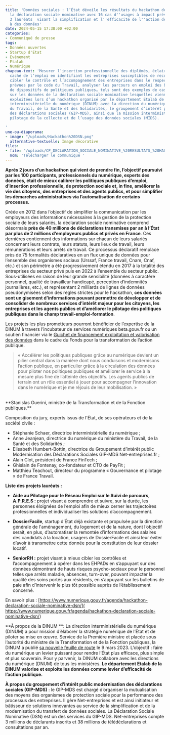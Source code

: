 ```yaml
---
title: 'Données sociales : l’État dévoile les résultats du hackathon des données de
  la déclaration sociale nominative avec 16 cas d''usages à impact présentés dont
  3 lauréats  visant la simplification et l''efficacité de l''action de l’État grâce
  à des données'
date: 2024-05-15 17:38:00 +02:00
categories:
- Communiqué de presse
tags:
- Données ouvertes
- Startup d'Etat
- Evénement
- Etalab
- Numérique
chapeau-text: 'Mesurer l’insertion professionnelle des diplômés, éclairer le marché
  caché de l’emploi en identifiant les entreprises susceptibles de recruter en alternance,
  cibler le contrôle et l’accompagnement des entreprises dans le respect des dispositions
  prévues par le code du Travail, analyser les parcours en emploi des bénéficiaires
  de dispositifs de politiques publiques… tels sont des exemples de cas d’usages s’appuyant
  sur les données de la déclaration sociale nominative lesquelles viennent d’être
  exploitées lors d’un hackathon organisé par le département Etalab de la direction
  interministérielle du numérique (DINUM) avec la direction du numérique du ministère
  du Travail, de la Santé et des Solidarités, le groupement d’intérêt public modernisation
  des déclarations sociales (GIP-MDS), ainsi que la mission interministérielle de
  pilotage de la collecte et de l’usage des données sociales (MIDS).

'
une-ou-diaporama:
- image: "/uploads/Hackathon%20DSN.png"
  alternative-textuelle: Image décorative
files:
- file: "/uploads/CP_DECLARATION_SOCIALE_NOMINATIVE_%20RESULTATS_%20HACKATHON.pdf"
  nom: 'Télécharger le communiqué '
---
```


**Après 2 jours d’un hackathon qui vient de prendre fin, l’objectif poursuivi par les 100 participants, professionnels du numérique, experts des données, était de mieux calibrer les politiques publiques d’emploi, d’insertion professionnelle, de protection sociale et, in fine, améliorer la vie des citoyens, des entreprises et des agents publics, et pour simplifier les démarches administratives via l’automatisation de certains processus.**

Créée en 2012 dans l’objectif de simplifier la communication par les employeurs des informations nécessaires à la gestion de la protection sociale de leurs salariés, la déclaration sociale nominative comprend désormais **près de 40 millions de déclarations transmises par an à l’État par plus de 2 millions d’employeurs publics et privés en France**. Ces dernières contiennent des informations sur chacun de leurs salariés concernant leurs contrats, leurs statuts, leurs lieux de travail, leurs rémunérations et leurs arrêts de travail. Ce processus déclaratif remplace près de 75 formalités déclaratives en un flux unique de données pour l’ensemble des organismes sociaux (Urssaf, France travail, Cnam, Cnaf, etc.) et son périmètre a été progressivement étendu en 2017 à la totalité des entreprises du secteur privé puis en 2022 à l’ensemble du secteur public.
Sous-utilisées en raison de leur grande sensibilité (données à caractère personnel, qualité de travailleur handicapé, perception d’indemnités journalières, etc.), et représentant 2 milliards de lignes de données pseudonymisées selon des règles strictes pour le hackathon, **ces données sont un gisement d’informations pouvant permettre de développer et de consolider de nombreux services d’intérêt majeur pour les citoyens, les entreprises et les agents publics et d’améliorer le pilotage des politiques publiques dans le champ travail-emploi-formation**. 

Les projets les plus prometteurs pourront bénéficier de l’expertise de la DINUM à travers l’incubateur de services numériques beta.gouv.fr ou un soutien financier via le [Guichet de financement exploitation et valorisation des données](https://www.numerique.gouv.fr/services/guichet-financement-exploitation-valorisation-des-donnees/) dans le cadre du Fonds pour la transformation de l’action publique.

> « Accélérer les politiques publiques grâce au numérique devient un pilier central dans la manière dont nous conduisons et modernisons l’action publique, en particulier grâce à la circulation des données pour piloter nos politiques publiques et améliorer le service à la mesure plus fine de l’atteinte des objectifs. Les agents publics de terrain ont un rôle essentiel à jouer pour accompagner l’innovation dans le numérique et je me réjouis de leur mobilisation. » 
<br>
**Stanislas Guerini, ministre de la Transformation et de la Fonction publiques.**

Composition du jury, experts issus de l'État, de ses opérateurs et de la société civile :
* Stéphanie Schaer, directrice interministérielle du numérique ;
* Anne Jeanjean, directrice du numérique du ministère du Travail, de la Santé et des Solidarités ;
* Elisabeth Humbert-Bottin, directrice du Groupement d’intérêt public Modernisation des Déclarations Sociales GIP-MDS Net-entreprises.fr ;
* Alain Clot, président de France FinTech ;
* Ghislain de Fontenay, co-fondateur et CTO de PayFit ;
* Matthieu Teachout, directeur du programme « Gouvernance et pilotage » de France Travail.

**Liste des projets lauréats :**

* **Aide au Pilotage pour le Réseau Emploi sur le Suivi de parcours, A.P.R.E.S :** projet visant à comprendre et suivre, sur la durée, les personnes éloignées de l’emploi afin de mieux cerner les trajectoires professionnelles et individualiser les solutions d’accompagnement.

* **DossierFacile**, startup d’État déjà existante et propulsée par la direction générale de l'aménagement, du logement et de la nature, dont l’objectif serait, en plus, d’automatiser la remontée d’informations des salaires des candidats à la location, usagers de DossierFacile et ainsi leur éviter d’avoir à transmettre cette donnée pour la constitution de leur dossier locatif.

* **SeniorRH :** projet visant à mieux cibler les contrôles et l’accompagnement à opérer dans les EHPADs en s’appuyant sur des données démontrant de hauts risques psycho-sociaux pour le personnel telles que arrêts maladie, absences, turn-over, pouvant impacter la qualité des soins portés aux résidents, en s’appuyant sur les bulletins de paie afin d’intervenir le plus tôt possible auprès de l’établissement concerné. 

En savoir plus : [https://www.numerique.gouv.fr/agenda/hackathon-declaration-sociale-nominative-dsn/]( https://www.numerique.gouv.fr/agenda/hackathon-declaration-sociale-nominative-dsn/)


**À propos de la DINUM **: La direction interministérielle du numérique (DINUM) a pour mission d’élaborer la stratégie numérique de l’État et de piloter sa mise en œuvre. Service de la Première ministre et placée sous l’autorité du ministre de la Transformation et de la Fonction publiques, la DINUM a publié [sa nouvelle feuille de route](https://www.numerique.gouv.fr/publications/feuille-de-route-dinum/) le 9 mars 2023. L’objectif : faire du numérique un levier puissant pour rendre l’État plus efficace, plus simple et plus souverain. Pour y parvenir, la DINUM collabore avec les directions du numérique (DNUM) de tous les ministères. **Le département Etalab de la DINUM valorise et exploite les données comme levier d’efficacité de l’action publique.**

**À propos du groupement d’intérêt public modernisation des déclarations sociales (GIP-MDS)** : le GIP-MDS est chargé d’organiser la mutualisation des moyens des organismes de protection sociale pour la performance des processus des entreprises. Il gère Net-entreprises et est ainsi initiateur et bâtisseur de solutions innovantes au service de la simplification et de la modernisation du transfert de données sociales. La Déclaration Sociale Nominative (DSN) est un des services du GIP-MDS. Net-entreprises compte 3 millions de déclarants inscrits et 38 millions de télédéclarations et consultations par an.

